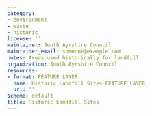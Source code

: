 ```yaml
---
category:
- environment
- waste
- historic
license: ''
maintainer: South Ayrshire Council
maintainer_email: someone@example.com
notes: Areas used historically for landfill
organization: South Ayrshire Council
resources:
- format: FEATURE LAYER
  name: Historic Landfill Sites FEATURE LAYER
  url: ''
schema: default
title: Historic Landfill Sites
---
```

